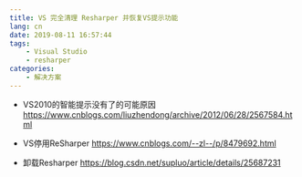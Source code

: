 ```yaml
---
title: VS 完全清理 Resharper 并恢复VS提示功能
lang: cn
date: 2019-08-11 16:57:44
tags:
    - Visual Studio
    - resharper
categories:
    - 解决方案
---
```



- VS2010的智能提示没有了的可能原因
https://www.cnblogs.com/liuzhendong/archive/2012/06/28/2567584.html

- VS停用ReSharper
https://www.cnblogs.com/--zl--/p/8479692.html

- 卸载Resharper
https://blog.csdn.net/supluo/article/details/25687231